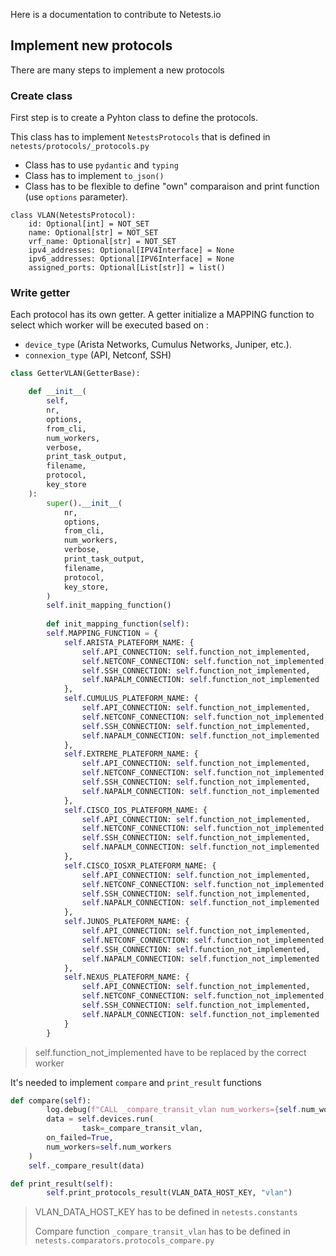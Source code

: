 Here is a documentation to contribute to Netests.io

## Implement new protocols

There are many steps to implement a new protocols

### Create class

First step is to create a Pyhton class to define the protocols.

This class has to implement `NetestsProtocols` that is defined in `netests/protocols/_protocols.py`

* Class has to use `pydantic` and `typing`
* Class has to implement `to_json()`
* Class has to be flexible to define "own" comparaison and print function (use `options` parameter).

```shell
class VLAN(NetestsProtocol):
    id: Optional[int] = NOT_SET
    name: Optional[str] = NOT_SET
    vrf_name: Optional[str] = NOT_SET
    ipv4_addresses: Optional[IPV4Interface] = None
    ipv6_addresses: Optional[IPV6Interface] = None
    assigned_ports: Optional[List[str]] = list()
```



### Write getter

Each protocol has its own getter. A getter initialize a MAPPING function to select which worker will be executed based on : 

* `device_type` (Arista Networks, Cumulus Networks, Juniper, etc.).
* `connexion_type` (API, Netconf, SSH)

```python
class GetterVLAN(GetterBase):

    def __init__(
        self,
        nr,
        options,
        from_cli,
        num_workers,
        verbose,
        print_task_output,
        filename,
        protocol,
        key_store
    ):
        super().__init__(
            nr,
            options,
            from_cli,
            num_workers,
            verbose,
            print_task_output,
            filename,
            protocol,
            key_store,
        )
        self.init_mapping_function()
        
		def init_mapping_function(self):
        self.MAPPING_FUNCTION = {
            self.ARISTA_PLATEFORM_NAME: {
                self.API_CONNECTION: self.function_not_implemented,
                self.NETCONF_CONNECTION: self.function_not_implemented,
                self.SSH_CONNECTION: self.function_not_implemented,
                self.NAPALM_CONNECTION: self.function_not_implemented
            },
            self.CUMULUS_PLATEFORM_NAME: {
                self.API_CONNECTION: self.function_not_implemented,
                self.NETCONF_CONNECTION: self.function_not_implemented,
                self.SSH_CONNECTION: self.function_not_implemented,
                self.NAPALM_CONNECTION: self.function_not_implemented
            },
            self.EXTREME_PLATEFORM_NAME: {
                self.API_CONNECTION: self.function_not_implemented,
                self.NETCONF_CONNECTION: self.function_not_implemented,
                self.SSH_CONNECTION: self.function_not_implemented,
                self.NAPALM_CONNECTION: self.function_not_implemented
            },
            self.CISCO_IOS_PLATEFORM_NAME: {
                self.API_CONNECTION: self.function_not_implemented,
                self.NETCONF_CONNECTION: self.function_not_implemented,
                self.SSH_CONNECTION: self.function_not_implemented,
                self.NAPALM_CONNECTION: self.function_not_implemented
            },
            self.CISCO_IOSXR_PLATEFORM_NAME: {
                self.API_CONNECTION: self.function_not_implemented,
                self.NETCONF_CONNECTION: self.function_not_implemented,
                self.SSH_CONNECTION: self.function_not_implemented,
                self.NAPALM_CONNECTION: self.function_not_implemented
            },
            self.JUNOS_PLATEFORM_NAME: {
                self.API_CONNECTION: self.function_not_implemented,
                self.NETCONF_CONNECTION: self.function_not_implemented,
                self.SSH_CONNECTION: self.function_not_implemented,
                self.NAPALM_CONNECTION: self.function_not_implemented
            },
            self.NEXUS_PLATEFORM_NAME: {
                self.API_CONNECTION: self.function_not_implemented,
                self.NETCONF_CONNECTION: self.function_not_implemented,
                self.SSH_CONNECTION: self.function_not_implemented,
                self.NAPALM_CONNECTION: self.function_not_implemented
            }
        }
```

> self.function_not_implemented have to be replaced by the correct worker

It's needed to implement `compare` and `print_result` functions

```python
def compare(self):
		log.debug(f"CALL _compare_transit_vlan num_workers={self.num_workers}")
		data = self.devices.run(
				task=_compare_transit_vlan,
        on_failed=True,
        num_workers=self.num_workers
    )
    self._compare_result(data)

def print_result(self):
		self.print_protocols_result(VLAN_DATA_HOST_KEY, "vlan")
```

> VLAN_DATA_HOST_KEY has to be defined in `netests.constants`
>
> Compare function `_compare_transit_vlan` has to be defined in `netests.comparators.protocols_compare.py`

